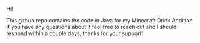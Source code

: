 Hi!

This github repo contains the code in Java for my Minecraft Drink Addition. If you have any questions about it feel free to reach out and I should respond within a couple days, thanks for your support!
